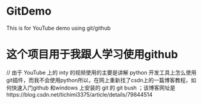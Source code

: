 # GitDemo
This is for YouTube  demo using git/github
# 这个项目用于我跟人学习使用github
// 由于 YouTube 上的 inty 的视频使用的主要是讲解 python 开发工具上怎么使用git插件，而我不会使用python所以，在网上重新找了csdn上的一篇博客教程，如何快速入门github 和windows 上安装的 git 的 git bush ；该博客网址是https://blog.csdn.net/tichimi3375/article/details/79844514
